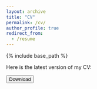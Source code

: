 ```yaml
---
layout: archive
title: "CV"
permalink: /cv/
author_profile: true
redirect_from:
  - /resume
---
```


{% include base_path %}

Here is the latest version of my CV:

<a href="https://github.com/joseparreiras/personal-cv/blob/master/cv.pdf">
<button class="btn"><i class="fa fa-download"></i> Download</button>
</a>

<object data="../files/Resume - Jose Antunes-Neto.pdf" width="1000" height="1000" type='application/pdf'></object>
